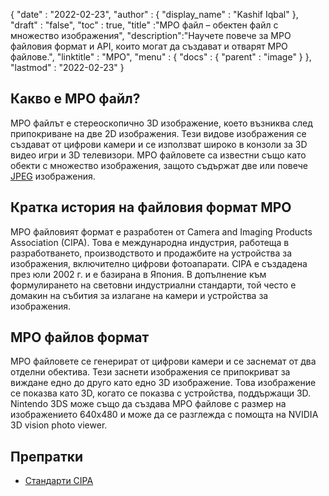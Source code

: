 {
  "date" : "2022-02-23",
  "author" : {
    "display_name" : "Kashif Iqbal"
},
  "draft" : "false",
  "toc" : true,
  "title" :"MPO файл – обектен файл с множество изображения",
  "description":"Научете повече за MPO файловия формат и API, които могат да създават и отварят MPO файлове.",
  "linktitle" : "MPO",
  "menu" : {
    "docs" : {
      "parent" : "image"
}
},
  "lastmod" : "2022-02-23"
}

## Какво е MPO файл?

MPO файлът е стереоскопично 3D изображение, което възниква след припокриване на две 2D изображения. Тези видове изображения се създават от цифрови камери и се използват широко в конзоли за 3D видео игри и 3D телевизори. MPO файловете са известни също като обекти с множество изображения, защото съдържат две или повече [JPEG](/bg/image/jpeg/) изображения.

## Кратка история на файловия формат MPO

MPO файловият формат е разработен от Camera and Imaging Products Association (CIPA). Това е международна индустрия, работеща в разработването, производството и продажбите на устройства за изображения, включително цифрови фотоапарати. CIPA е създадена през юли 2002 г. и е базирана в Япония. В допълнение към формулирането на световни индустриални стандарти, той често е домакин на събития за излагане на камери и устройства за изображения.

## MPO файлов формат

MPO файловете се генерират от цифрови камери и се заснемат от два отделни обектива. Тези заснети изображения се припокриват за виждане едно до друго като едно 3D изображение. Това изображение се показва като 3D, когато се показва с устройства, поддържащи 3D. Nintendo 3DS може също да създава MPO файлове с размер на изображението 640x480 и може да се разглежда с помощта на NVIDIA 3D vision photo viewer.

## Препратки ##

* [Стандарти CIPA](https://www.cipa.jp/e/std/std-sec.html)

